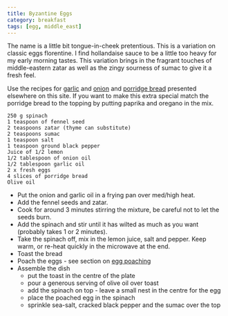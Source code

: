 ```yaml
---
title: Byzantine Eggs
category: breakfast
tags: [egg, middle_east]
---
```

The name is a little bit tongue-in-cheek pretentious. This is a variation on classic eggs florentine. I find hollandaise sauce to be a little too heavy for my early morning tastes. This variation brings in the fragrant touches of middle-eastern zatar as well as the zingy sourness of sumac to give it a fresh feel.


Use the recipes for [garlic](https://fodblog.github.io/2017/garlic_oil/) and [onion](https://fodblog.github.io/2017/onion_oil/) and [porridge bread](https://fodblog.github.io/2017/porridge_bread/) presented elsewhere on this site. If you want to make this extra special match the porridge bread to the topping by putting paprika and oregano in the mix.

	250 g spinach
	1 teaspoon of fennel seed
	2 teaspoons zatar (thyme can substitute)
	2 teaspoons sumac 
	1 teaspoon salt
	1 teaspoon ground black pepper
	Juice of 1/2 lemon
	1/2 tablespoon of onion oil
	1/2 tablespoon garlic oil
	2 x fresh eggs
	4 slices of porridge bread
	Olive oil

	
* Put the onion and garlic oil in a frying pan over med/high heat.
* Add the fennel seeds and zatar.
* Cook for around 3 minutes stirring the mixture, be careful not to let the seeds burn.
* Add the spinach and stir until it has wilted as much as you want (probably takes 1 or 2 minutes).
* Take the spinach off, mix in the lemon juice, salt and pepper. Keep warm, or re-heat quickly in the microwave at the end.
* Toast the bread
* Poach the eggs - see section on [egg poaching](https://fodblog.github.io/2017/poached_eggs/)
* Assemble the dish
	* put the toast in the centre of the plate
	* pour a generous serving of olive oil over toast
	* add the spinach on top - leave a small nest in the centre for the egg
	* place the poached egg in the spinach
	* sprinkle sea-salt, cracked black pepper and the sumac over the top
